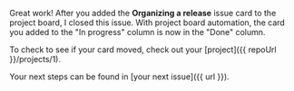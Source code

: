 Great work! After you added the **Organizing a release** issue card to the project board, I closed this issue. With project board automation, the card you added to the "In progress" column is now in the "Done" column. 

To check to see if your card moved, check out your [project]({{ repoUrl }}/projects/1).

Your next steps can be found in [your next issue]({{ url }}).
